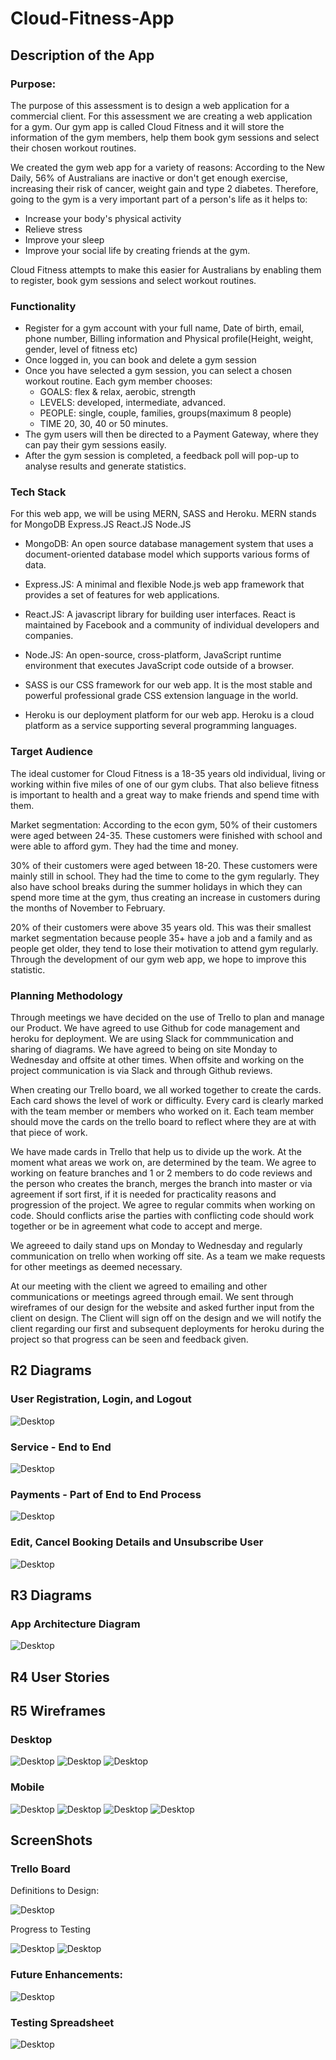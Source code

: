 # Cloud-Fitness-App

## Description of the App
### Purpose:
The purpose of this assessment is to design a web application for a commercial client. For this assessment we are creating a web application for a gym. Our gym app is called Cloud Fitness and it will store the information of the gym members, help them book gym sessions and select their chosen workout routines. 

We created the gym web app for a variety of reasons:
According to the New Daily, 56% of Australians are inactive or don't get enough exercise, increasing their risk of cancer, weight gain and type 2 diabetes. Therefore, going to the gym is a very important part of a person's life as it helps to:
- Increase your body's physical activity
- Relieve stress
- Improve your sleep
- Improve your social life by creating friends at the gym.

Cloud Fitness attempts to make this easier for Australians by enabling them to register, book gym sessions and select workout routines.


### Functionality
- Register for a gym account with your full name, Date of birth, email, phone number, Billing information and Physical profile(Height, weight, gender, level of fitness etc)
- Once logged in, you can book and delete a gym session
- Once you have selected a gym session, you can select a chosen workout routine. Each gym member chooses:
    - GOALS: flex & relax, aerobic, strength
    - LEVELS: developed, intermediate, advanced.
    - PEOPLE: single, couple, families, groups(maximum 8 people)
    - TIME 20, 30, 40 or 50 minutes.
- The gym users will then be directed to a Payment Gateway, where they can pay their gym sessions easily.
- After the gym session is completed, a feedback poll will pop-up to analyse results and generate statistics.

### Tech Stack
For this web app, we will be using MERN, SASS and Heroku.
MERN stands for MongoDB Express.JS React.JS Node.JS
- MongoDB: An open source database management system that uses a document-oriented database model which supports various forms of data.

- Express.JS: A minimal and flexible Node.js web app framework that provides a set of features for web applications.

- React.JS: A javascript library for building user interfaces. React is maintained by Facebook and a community of individual developers and companies.

- Node.JS: An open-source, cross-platform, JavaScript runtime environment that executes JavaScript code outside of a browser.

- SASS is our CSS framework for our web app. It is the most stable and powerful professional grade CSS extension language in the world.

- Heroku is our deployment platform for our web app. Heroku is a cloud platform as a service supporting several programming languages.

### Target Audience
The ideal customer for Cloud Fitness is a 18-35 years old individual, living or working within five miles of one of our gym clubs. That also believe fitness is important to health and a great way to make friends and spend time with them.

Market segmentation:
According to the econ gym, 50% of their customers were aged between 24-35. These customers were finished with school and were able to afford gym. They had the time and money.

30% of their customers were aged between 18-20. These customers were mainly still in school. They had the time to come to the gym regularly. They also have school breaks during the summer holidays in which they can spend more time at the gym, thus creating an increase in customers during the months of November to February.

20% of their customers were above 35 years old. This was their smallest market segmentation because people 35+ have a job and a family and as people get older, they tend to lose their motivation to attend gym regularly. Through the development of our gym web app, we hope to improve this statistic.

### Planning Methodology
Through meetings we have decided on the use of Trello to plan and manage our Product.  We have agreed to use Github for code management and heroku for deployment.  We are using Slack for commmunication and sharing of diagrams.  We have agreed to being on site Monday to Wednesday and offsite at other times. When offsite and working on the project communication is via Slack and through Github reviews.

When creating our Trello board, we all worked together to create the cards. Each card shows the level of work or difficulty. Every card is clearly marked with the team member or members who worked on it.  Each team member should move the cards on the trello board to reflect where they are at with that piece of work.

We have made cards in Trello that help us to divide up the work.  At the moment what areas we work on, are determined by the team.  We agree to working on feature branches and 1 or 2 members to do code reviews and the person who creates the branch, merges the branch into master or via agreement if sort first, if it is needed for practicality reasons and progression of the project. We agree to regular commits when working on code. Should conflicts arise the parties with conflicting code should work together or be in agreement what code to accept and merge.

We agreeed to daily stand ups on Monday to Wednesday and regularly communication on trello when working off site. As a team we make requests for other meetings as deemed necessary.

At our meeting with the client we agreed to emailing and other communications or meetings agreed through email.  We sent through wireframes of our design for the website and asked further input from the client on design.  The Client will sign off on the design and we will notify the client regarding our first and subsequent deployments for heroku during the project so that progress can be seen and feedback given.

## R2  Diagrams
### User Registration, Login, and Logout
![Desktop](Documents/R2-Register-Login-Logout.png)

### Service - End to End
![Desktop](Documents/R2-Service-End-to-End.png)

### Payments - Part of End to End Process
![Desktop](Documents/R2-Payments.png)

### Edit, Cancel Booking Details and Unsubscribe User
![Desktop](Documents/R2-Edit-Cancel-Booking-Unsubscribe.png)

## R3 Diagrams
### App Architecture Diagram
![Desktop](Documents/R3-App-Architecture-Diagram.png)

## R4 User Stories


## R5 Wireframes
### Desktop
![Desktop](Documents/Cloud-Fitness-Desktop-Wireframes(1).png)
![Desktop](Documents/Cloud-Fitness-Desktop-Wireframes(2).png)
![Desktop](Documents/Cloud-Fitness-Desktop-Wireframes(3).png)

### Mobile
![Desktop](Documents/Cloud-Fitness-Wireframes-Mobile(1).png)
![Desktop](Documents/Cloud-Fitness-Wireframes-Mobile(2).png)
![Desktop](Documents/Cloud-Fitness-Wireframes-Mobile(3).png)
![Desktop](Documents/Cloud-Fitness-Wireframes-Mobile(4).png)

## ScreenShots

### Trello Board

Definitions to Design:

![Desktop](Documents/Trello-Definition-to-Design(1).png)

Progress to Testing

![Desktop](Documents/Trello-InProgress-to-Testing(1).png)
![Desktop](Documents/Trello-InProgress-to-Testing(2).png)

### Future Enhancements:

![Desktop](Documents/Trello-FutureEnhancements(1).png)

### Testing Spreadsheet

![Desktop](Documents/Testing-Spreadsheet(1).png)








